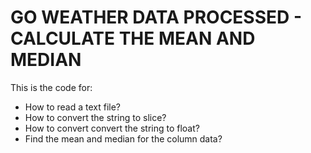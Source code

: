 # GO WEATHER DATA PROCESSED - CALCULATE THE MEAN AND MEDIAN

This is the code for:
- How to read a text file?
- How to convert the string to slice?
- How to convert convert the string to float?
- Find the mean and median for the column data?